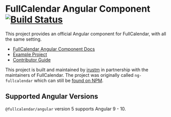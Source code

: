
# FullCalendar Angular Component [![Build Status](https://travis-ci.com/fullcalendar/fullcalendar-angular.svg?branch=master)](https://travis-ci.com/fullcalendar/fullcalendar-angular)

This project provides an official Angular component for FullCalendar, with all the same setting.

- [FullCalendar Angular Component Docs](https://fullcalendar.io/docs/angular)
- [Example Project](https://github.com/fullcalendar/fullcalendar-example-projects/tree/master/angular)
- [Contributor Guide](CONTRIBUTORS.md)

This project is built and maintained by [irustm](https://github.com/irustm) in partnership with the maintainers of FullCalendar. The project was originally called `ng-fullcalendar` which can still be [found on NPM](https://www.npmjs.com/package/ng-fullcalendar).


## Supported Angular Versions

`@fullcalendar/angular` version 5 supports Angular 9 - 10.
